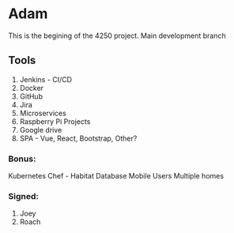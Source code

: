 # Adam
This is the begining of the 4250 project. Main development branch

## Tools
1. Jenkins - CI/CD
2. Docker
3. GitHub
4. Jira
5. Microservices
6. Raspberry Pi Projects
7. Google drive
8. SPA - Vue, React, Bootstrap, Other?

### Bonus:
Kubernetes
Chef - Habitat
Database
Mobile
Users
Multiple homes

### Signed:
1. Joey
2. Roach

